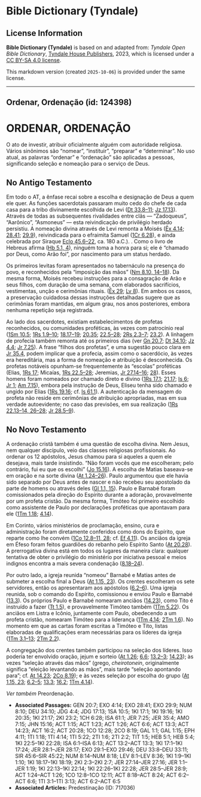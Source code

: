 # Bible Dictionary (Tyndale)

## License Information

**Bible Dictionary (Tyndale)** is based on and adapted from: _Tyndale Open Bible Dictionary_, [Tyndale House Publishers](https://tyndaleopenresources.com/), 2023, which is licensed under a [CC BY-SA 4.0 license](https://creativecommons.org/licenses/by-sa/4.0/legalcode.en).

This markdown version (created `2025-10-06`) is provided under the same license.



--------------------------------

## Ordenar, Ordenação (id: 124398)

ORDENAR, ORDENAÇÃO
==================

O ato de investir, atribuir oficialmente alguém com autoridade religiosa. Vários sinônimos são “nomear”, “instituir”, “preparar” e “determinar”. No uso atual, as palavras “ordenar” e “ordenação” são aplicadas a pessoas, significando seleção e nomeação para o serviço de Deus.

No Antigo Testamento
--------------------

Em todo o AT, a ênfase recai sobre a escolha e designação de Deus a quem ele quer. As funções sacerdotais passaram muito cedo do chefe de cada casa para a tribo divinamente escolhida de Levi ([Dt 33\.8–11](https://ref.ly/Deut33:8-Deut33:11); [Jz 17\.13](https://ref.ly/Judg17:13)). Através de todas as subsequentes rivalidades entre clãs — “Zadoqueus”, “Aarônico”, “Asmoneus” — esta reivindicação de privilégio herdado persistiu. A nomeação divina através de Levi remonta a Moisés ([Êx 4\.14](https://ref.ly/Exod4:14); [28\.41](https://ref.ly/Exod28:41); [29\.9](https://ref.ly/Exod29:9)), reivindicada para o efraimita Samuel ([1Cr 6\.28](https://ref.ly/1Chr6:28)), e ainda celebrada por Siraque [Eclo 45\.6–22](https://ref.ly/Sir45:6-Sir45:22), ca. 180 a.C.). . Como o livro de Hebreus afirma ([Hb 5\.1, 4](https://ref.ly/Heb5:1)), ninguém toma a honra para si; ele é “chamado por Deus, como Arão foi”, por nascimento para um status herdado.

Os primeiros levitas foram apresentados no tabernáculo na presença do povo, e reconhecidos pela “imposição das mãos” ([Nm 8\.10, 14–18](https://ref.ly/Num8:10)). Da mesma forma, Moisés recebeu instruções para a consagração de Arão e seus filhos, com duração de uma semana, com elaborados sacrifícios, vestimentas, unção e cerimônias rituais. ([Êx 29](https://ref.ly/Exod29:1-Exod29:46); [Lv 8](https://ref.ly/Lev8:1-Lev8:36)). Em ambos os casos, a preservação cuidadosa dessas instruções detalhadas sugere que as cerimônias foram mantidas, em algum grau, nos anos posteriores, embora nenhuma repetição seja registrada.

Ao lado dos sacerdotes, existiam estabelecimentos de profetas reconhecidos, ou comunidades proféticas, às vezes com patrocínio real ([1Sm 10\.5](https://ref.ly/1Sam10:5); [1Rs 1\.9–10](https://ref.ly/1Kgs1:9-1Kgs1:10); [18\.17–19](https://ref.ly/1Kgs18:17-1Kgs18:19); [20\.35](https://ref.ly/1Kgs20:35); [22\.5–28](https://ref.ly/1Kgs22:5-1Kgs22:28); [2Rs 2\.3–7](https://ref.ly/2Kgs2:3-2Kgs2:7); [23\.2](https://ref.ly/2Kgs23:2)). A linhagem de profecia também remonta até os primeiros dias (ver [Gn 20\.7](https://ref.ly/Gen20:7); [Dt 34\.10](https://ref.ly/Deut34:10); [Jz 4\.4](https://ref.ly/Judg4:4); [Jr 7\.25](https://ref.ly/Jer7:25)). A frase “filhos dos profetas”, e uma sugestão pouco clara em [Jr 35\.4](https://ref.ly/Jer35:4), podem implicar que a profecia, assim como o sacerdócio, às vezes era hereditária, mas a forma de nomeação e atribuição é desconhecida. Os profetas notáveis opunham\-se frequentemente às “escolas” proféticas (Elias, [1Rs 17](https://ref.ly/1Kgs17:1-1Kgs17:24); Micaías, [1Rs 22\.5–28](https://ref.ly/1Kgs22:5-1Kgs22:28); Jeremias, [Jr 27\.14–16](https://ref.ly/Jer27:14-Jer27:16); [28](https://ref.ly/Jer28:1-Jer28:17)). Esses homens foram nomeados por chamado direto e divino ([1Rs 17\.1](https://ref.ly/1Kgs17:1); [21\.17](https://ref.ly/1Kgs21:17); [Is 6](https://ref.ly/Isa6:1-Isa6:13); [Jr 1](https://ref.ly/Jer1:1-Jer1:19); [Am 7\.15](https://ref.ly/Amos7:15)), embora pela instrução de Deus, Eliseu tenha sido chamado e ungido por Elias ([1Rs 19\.16](https://ref.ly/1Kgs19:16); cf. [Is 61\.1](https://ref.ly/Isa61:1)). A autenticação da mensagem do profeta não reside em cerimônias de atribuição apropriadas, mas em sua verdade autoevidente; no caso das previsões, em sua realização ([1Rs 22\.13–14, 26–28](https://ref.ly/1Kgs22:13-1Kgs22:14); [Jr 28\.5–9](https://ref.ly/Jer28:5-Jer28:9)).

No Novo Testamento
------------------

A ordenação cristã também é uma questão de escolha divina. Nem Jesus, nem qualquer discípulo, veio das classes religiosas profissionais. Ao ordenar os 12 apóstolos, Jesus chamou para si aqueles a quem ele desejava, mais tarde insistindo. “Não foram vocês que me escolheram; pelo contrário, fui eu que os escolhi” ([Jo 15\.16](https://ref.ly/John15:16)). A escolha de Matias baseava\-se em oração e na sorte divina ([At 1\.24–26](https://ref.ly/Acts1:24-Acts1:26)). Paulo argumentou que ele havia sido separado por Deus antes de nascer e não recebeu seu apostolado da parte de homens ou através deles ([Gl 1\.1, 15](https://ref.ly/Gal1:1)). Paulo e Barnabé foram comissionados pela direção do Espírito durante a adoração, provavelmente por um profeta cristão. Da mesma forma, Timóteo foi primeiro escolhido como assistente de Paulo por declarações proféticas que apontavam para ele ([1Tm 1\.18](https://ref.ly/1Tim1:18); [4\.14](https://ref.ly/1Tim4:14)).

Em Corinto, vários ministérios de proclamação, ensino, cura e administração foram diretamente conferidos como dons do Espírito, que reparte como lhe convém ([1Co 12\.8–11, 28](https://ref.ly/1Cor12:8-1Cor12:11); cf. [Ef 4\.11](https://ref.ly/Eph4:11)). Os anciãos da igreja em Éfeso foram feitos guardiões do rebanho pelo Espírito Santo ([At 20\.28](https://ref.ly/Acts20:28)). A prerrogativa divina está em todos os lugares da maneira clara: qualquer tentativa de obter o privilégio do ministério por iniciativa pessoal e meios indignos encontra a mais severa condenação ([8\.18–24](https://ref.ly/Acts8:18-Acts8:24)).

Por outro lado, a igreja reunida “nomeou” Barnabé e Matias antes de submeter a escolha final a Deus ([At 1\.15, 23](https://ref.ly/Acts1:15)). Os crentes escolheram os sete servidores, então os apresentaram aos apóstolos ([6\.2–6](https://ref.ly/Acts6:2-Acts6:6)). Uma igreja reunida, sob o comando do Espírito, comissionou e enviou Paulo e Barnabé ([13\.3](https://ref.ly/Acts13:3)). Os próprios Paulo e Barnabé nomearam anciãos ([14\.23](https://ref.ly/Acts14:23)), como Tito é instruído a fazer ([Tt 1\.5](https://ref.ly/Titus1:5)), e provavelmente Timóteo também ([1Tm 5\.22](https://ref.ly/1Tim5:22)). Os anciãos em Listra e Icônio, juntamente com Paulo, obedecendo a um profeta cristão, nomearam Timóteo para a liderança ([1Tm 4\.14](https://ref.ly/1Tim4:14); [2Tm 1\.6](https://ref.ly/2Tim1:6)). No momento em que as cartas foram escritas a Timóteo e Tito, listas elaboradas de qualificações eram necessárias para os líderes da igreja ([1Tm 3\.1–13](https://ref.ly/1Tim3:1-1Tim3:13); [2Tm 2\.2](https://ref.ly/2Tim2:2)).

A congregação dos crentes também participou na seleção dos líderes. Isso poderia ter envolvido oração, jejum e sorteio ([At 1\.26](https://ref.ly/Acts1:26); [6\.6](https://ref.ly/Acts6:6); [13\.2–3](https://ref.ly/Acts13:2-Acts13:3); [14\.23](https://ref.ly/Acts14:23)); às vezes “seleção através das mãos” (grego, *cheirotonein*, originalmente significa “eleição levantando as mãos”, mais tarde “seleção apontando para”; cf. [At 14\.23](https://ref.ly/Acts14:23); [2Co 8\.19](https://ref.ly/2Cor8:19)); e às vezes seleção por escolha do grupo ([At 1\.15, 23](https://ref.ly/Acts1:15); [6\.2–5](https://ref.ly/Acts6:2-Acts6:5); [13\.3](https://ref.ly/Acts13:3); [16\.2](https://ref.ly/Acts16:2); [1Tm 4\.14](https://ref.ly/1Tim4:14)).

*Ver também* Preordenação.

* **Associated Passages:** GEN 20:7; EXO 4:14; EXO 28:41; EXO 29:9; NUM 8:10; DEU 34:10; JDG 4:4; JDG 17:13; 1SA 10:5; 1KI 17:1; 1KI 19:16; 1KI 20:35; 1KI 21:17; 2KI 23:2; 1CH 6:28; ISA 61:1; JER 7:25; JER 35:4; AMO 7:15; JHN 15:16; ACT 1:15; ACT 1:23; ACT 1:26; ACT 6:6; ACT 13:3; ACT 14:23; ACT 16:2; ACT 20:28; 1CO 12:28; 2CO 8:19; GAL 1:1; GAL 1:15; EPH 4:11; 1TI 1:18; 1TI 4:14; 1TI 5:22; 2TI 1:6; 2TI 2:2; TIT 1:5; HEB 5:1; HEB 5:4; 1KI 22:5–1KI 22:28; ISA 6:1–ISA 6:13; ACT 13:2–ACT 13:3; 1KI 17:1–1KI 17:24; JER 28:1–JER 28:17; EXO 29:1–EXO 29:46; DEU 33:8–DEU 33:11; SIR 45:6–SIR 45:22; NUM 8:14–NUM 8:18; LEV 8:1–LEV 8:36; 1KI 1:9–1KI 1:10; 1KI 18:17–1KI 18:19; 2KI 2:3–2KI 2:7; JER 27:14–JER 27:16; JER 1:1–JER 1:19; 1KI 22:13–1KI 22:14; 1KI 22:26–1KI 22:28; JER 28:5–JER 28:9; ACT 1:24–ACT 1:26; 1CO 12:8–1CO 12:11; ACT 8:18–ACT 8:24; ACT 6:2–ACT 6:6; 1TI 3:1–1TI 3:13; ACT 6:2–ACT 6:5
* **Associated Articles:** Predestinação (ID: 717036)

